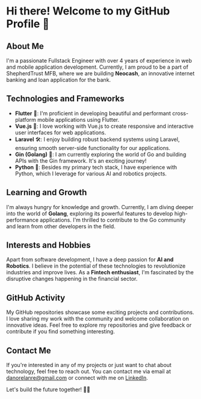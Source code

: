 # Hi there! Welcome to my GitHub Profile 👋

## About Me

I'm a passionate Fullstack Engineer with over 4 years of experience in web and mobile application development. Currently, I am proud to be a part of ShepherdTrust MFB, where we are building **Neocash**, an innovative internet banking and loan application for the bank.

## Technologies and Frameworks

- **Flutter** 🚀: I'm proficient in developing beautiful and performant cross-platform mobile applications using Flutter.
- **Vue.js** 🌟: I love working with Vue.js to create responsive and interactive user interfaces for web applications.
- **Laravel** 🛠️: I enjoy building robust backend systems using Laravel, ensuring smooth server-side functionality for our applications.
- **Gin (Golang)** 🎯: I am currently exploring the world of Go and building APIs with the Gin framework. It's an exciting journey!
- **Python** 🐍: Besides my primary tech stack, I have experience with Python, which I leverage for various AI and robotics projects.

## Learning and Growth

I'm always hungry for knowledge and growth. Currently, I am diving deeper into the world of **Golang**, exploring its powerful features to develop high-performance applications. I'm thrilled to contribute to the Go community and learn from other developers in the field.

## Interests and Hobbies

Apart from software development, I have a deep passion for **AI and Robotics**. I believe in the potential of these technologies to revolutionize industries and improve lives. As a **Fintech enthusiast**, I'm fascinated by the disruptive changes happening in the financial sector.

## GitHub Activity

My GitHub repositories showcase some exciting projects and contributions. I love sharing my work with the community and welcome collaboration on innovative ideas. Feel free to explore my repositories and give feedback or contribute if you find something interesting.

## Contact Me

If you're interested in any of my projects or just want to chat about technology, feel free to reach out. You can contact me via email at [danorelanre@gmail.com](mailto:danorelanre@gmail.com) or connect with me on [LinkedIn](https://www.linkedin.com/in/oreoluwa-daniel/).

Let's build the future together! 🚀✨
